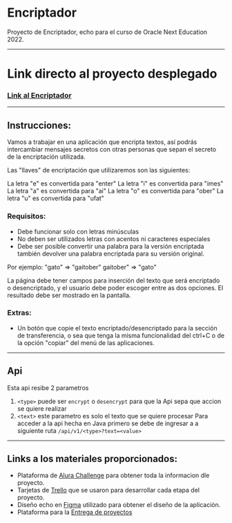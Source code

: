 # Encriptador
Proyecto de Encriptador, echo para el curso de Oracle Next Education 2022.
___
# Link directo al proyecto desplegado
### [Link al Encriptador ](https://encriptador-with-spring.azurewebsites.net/)

___
## Instrucciones:
Vamos a trabajar en una aplicación que encripta textos, así podrás intercambiar mensajes secretos con otras personas que sepan el secreto de la encriptación utilizada.

Las "llaves" de encriptación que utilizaremos son las siguientes:

La letra "e" es convertida para "enter"
La letra "i" es convertida para "imes"
La letra "a" es convertida para "ai"
La letra "o" es convertida para "ober"
La letra "u" es convertida para "ufat"

### Requisitos:
- Debe funcionar solo con letras minúsculas
- No deben ser utilizados letras con acentos ni caracteres especiales
- Debe ser posible convertir una palabra para la versión encriptada también devolver una palabra encriptada para su versión original.

Por ejemplo:
"gato" => "gaitober"
gaitober" => "gato"

La página debe tener campos para
inserción del texto que será encriptado o desencriptado, y el usuario debe poder escoger entre as dos opciones.
El resultado debe ser mostrado en la pantalla.
### Extras:
- Un botón que copie el texto encriptado/desencriptado para la sección de transferencia, o sea que tenga la misma funcionalidad del ctrl+C o de la opción "copiar" del menú de las aplicaciones.

___
## Api
Esta api resibe 2 parametros
1. `<type>` puede ser `encrypt` o `desencrypt` para que la Api sepa que accion se quiere realizar
2. `<text>` este parametro es solo el texto que se quiere procesar
Para acceder a la api hecha en Java primero se debe de ingresar a a siguiente ruta `/api/v1/<type>?text=<value>`
___

##  Links a los materiales proporcionados:
- Plataforma de [Alura Challenge](https://www.aluracursos.com/challenges/oracle-one/sprint01-construye-un-encriptador-texto-con-javascript) para obtener toda la informacion dle proyecto.
- Tarjetas de [Trello](https://trello.com/b/WTdfcewC/encriptador-de-texto-alura-challenges-one) que se usaron para desarrollar cada etapa del proyecto.
- Diseño echo en [Figma](https://www.figma.com/file/trP3p5nEh7XUyB3n2bomjP/Alura-Challenge---Desaf%C3%ADo-1---L%C3%B3gica?node-id=0%3A1) utilizado para obtener el diseño de la aplicación.
- Plataforma para la [Entrega de proyectos](https://lp.alura.com.br/alura-latam-lp-entrega-de-challenge-one-esp)

